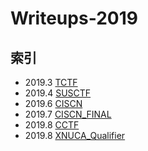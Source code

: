 # Writeups-2019

## 索引

- 2019.3 [TCTF](./TCTF)
- 2019.4 [SUSCTF](./SUSCTF)
- 2019.6 [CISCN](./CISCN2019华东北线下赛)
- 2019.7 [CISCN_FINAL](./CISCN_FINAL)
- 2019.8 [CCTF](./CCTF)
- 2019.8 [XNUCA_Qualifier](./XNUCA_Qualifier)
